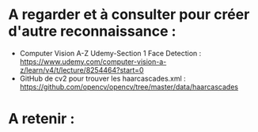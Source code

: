 # A regarder et à consulter pour créer d'autre reconnaissance : 
* Computer Vision A-Z Udemy-Section 1 Face Detection : https://www.udemy.com/computer-vision-a-z/learn/v4/t/lecture/8254464?start=0
* GitHub de cv2 pour trouver les haarcascades.xml : https://github.com/opencv/opencv/tree/master/data/haarcascades

#  A retenir : 


